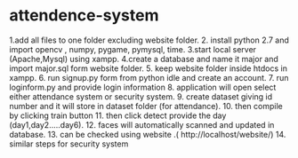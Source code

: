 # attendence-system
1.add all files to one folder excluding website folder.
2. install python 2.7 and import opencv , numpy, pygame, pymysql, time.
3.start local server (Apache,Mysql) using xampp.
4.create a database and name it major and import major.sql form website folder.
5. keep website folder inside htdocs in xampp.
6. run signup.py form from python idle and create an account.
7. run loginform.py and provide login information
8. application will open select either attendance system or security system.
9. create dataset giving id number and it will store in dataset folder (for attendance).
10. then compile by clicking train button 
11. then click detect provide the day (day1,day2.....day6). 
12. faces will automatically scanned and updated in database. 
13. can be checked using website .( http://localhost/website/)
14. similar steps for security system
